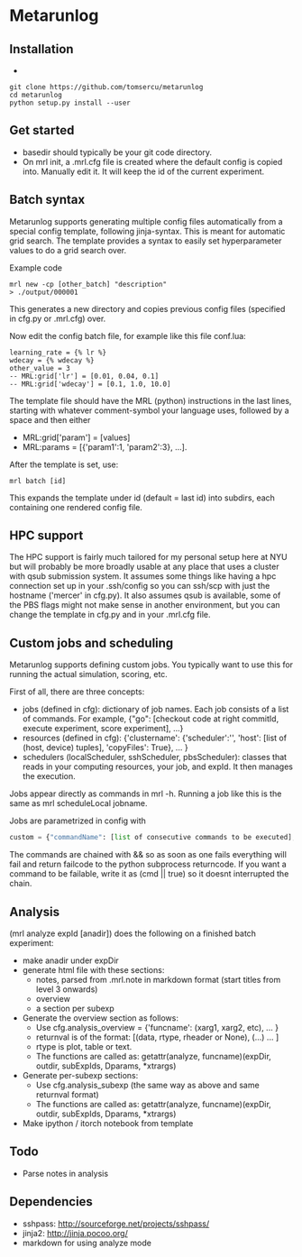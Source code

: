 # Metarunlog
## Installation
-
```
git clone https://github.com/tomsercu/metarunlog
cd metarunlog
python setup.py install --user

```

## Get started 
+ basedir should typically be your git code directory. 
+ On mrl init, a .mrl.cfg file is created where the default config is copied into. Manually edit it. It will keep the id of the current experiment.

## Batch syntax
Metarunlog supports generating multiple config files automatically from a special config template, following jinja-syntax.
This is meant for automatic grid search.
The template provides a syntax to easily set hyperparameter values to do a grid search over.

Example code
```
mrl new -cp [other_batch] "description"
> ./output/000001
```
This generates a new directory and copies previous config files (specified in cfg.py or .mrl.cfg) over.

Now edit the config batch file, for example like this file conf.lua:
```
learning_rate = {% lr %}
wdecay = {% wdecay %}
other_value = 3
-- MRL:grid['lr'] = [0.01, 0.04, 0.1]
-- MRL:grid['wdecay'] = [0.1, 1.0, 10.0]
```

The template file should have the MRL (python) instructions in the last lines, 
starting with whatever comment-symbol your language uses, followed by a space and then either

+ MRL:grid['param'] = [values] 
+ MRL:params = [{'param1':1, 'param2':3}, ...].

After the template is set, use:
```
mrl batch [id]
```
This expands the template under id (default = last id) into subdirs, each containing one rendered config file.

## HPC support
The HPC support is fairly much tailored for my personal setup here at NYU but will probably be more broadly usable at any place that uses a cluster with qsub submission system.
It assumes some things like having a hpc connection set up in your .ssh/config so you can ssh/scp with just the hostname ('mercer' in cfg.py).
It also assumes qsub is available, some of the PBS flags might not make sense in another environment, but you can change the template in cfg.py and in your .mrl.cfg file.

## Custom jobs and scheduling
Metarunlog supports defining custom jobs. You typically want to use this for running the actual simulation, scoring, etc.

First of all, there are three concepts:
+ jobs (defined in cfg): dictionary of job names. Each job consists of a list of commands. For example, {"go": [checkout code at right commitId, execute experiment, score experiment], ...}
+ resources (defined in cfg): {'clustername': {'scheduler':'', 'host': [list of (host, device) tuples], 'copyFiles': True}, ... }
+ schedulers (localScheduler, sshScheduler, pbsScheduler): classes that reads in your computing resources, your job, and expId. It then manages the execution.

Jobs appear directly as commands in mrl -h. Running a job like this is the same as mrl scheduleLocal jobname.

Jobs are parametrized in config with
``` python
custom = {"commandName": [list of consecutive commands to be executed], ...}
```

The commands are chained with && so as soon as one fails everything will fail and return failcode to 
the python subprocess returncode.
If you want a command to be failable, write it as (cmd || true) so it doesnt interrupted the chain.

## Analysis
(mrl analyze expId [anadir]) does the following on a finished batch experiment:
+ make anadir under expDir
+ generate html file with these sections: 
    * notes, parsed from .mrl.note in markdown format (start titles from level 3 onwards)
    * overview
    * a section per subexp
+ Generate the overview section as follows:
    * Use cfg.analysis\_overview = {'funcname': (xarg1, xarg2, etc), ... }
    * returnval is of the format: [(data, rtype, rheader or None), (...) ... ]
    * rtype is plot, table or text.
    * The functions are called as: getattr(analyze, funcname)(expDir, outdir, subExpIds, Dparams, \*xtrargs)
+ Generate per-subexp sections:
    * Use cfg.analysis\_subexp (the same way as above and same returnval format)
    * The functions are called as: getattr(analyze, funcname)(expDir, outdir, subExpIds, Dparams, \*xtrargs)
+ Make ipython / itorch notebook from template

## Todo
+ Parse notes in analysis

## Dependencies
+ sshpass: http://sourceforge.net/projects/sshpass/
+ jinja2: http://jinja.pocoo.org/
+ markdown for using analyze mode
